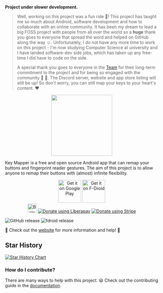 **Project under slower development.**
> Well, working on this project was a fun ride 🎢! This project has taught me so much about Android, software development and how to collaborate with an online community. It has been my dream to lead a big FOSS project with people from all over the world so a **huge** thank you goes to everyone that spread the word and helped on GitHub along the way ☺. Unfortunately, I do not have any more time to work on this project - I'm now studying Computer Science at university and I have landed software-dev side jobs, which has taken up any free-time I did have to code on the side.
>
> A special thank you goes to everyone in the [Team](https://docs.keymapper.club/#our-team) for their long-term
> commitment to the project and for being so engaged with the community 👏 🎉.
> The Discord server, website and app store listing will still be up! So don't worry, you can still map your keys to your heart's content. ❤

<p align="center">
  <img width="200" height="auto" src="https://github.com/sds100/KeyMapper/blob/master/app/src/main/ic_launcher-web.png">
  <br/>
  
Key Mapper is a free and open source Android app that can remap your buttons and fingerprint reader gestures. The aim of this project is to allow anyone to remap their buttons with (almost) infinite flexibility.
</b>
</p>

<p align="center">
<a href='https://play.google.com/store/apps/details?id=io.github.sds100.keymapper&pcampaignid=pcampaignidMKT-Other-global-all-co-prtnr-py-PartBadge-Mar2515-1'><img alt='Get it on Google Play' src='https://play.google.com/intl/en_us/badges/static/images/badges/en_badge_web_generic.png' height='75px'/></a>
<a href="https://f-droid.org/packages/io.github.sds100.keymapper/" rel="nofollow"><img alt="Get it on F-Droid" height="75" src="https://user-images.githubusercontent.com/53379023/142497343-0e635fc5-056b-46ff-8d8e-d607ed95527e.png" data-canonical-src="https://fdroid.gitlab.io/artwork/badge/get-it-on.png" style="max-width: 100%;"></a>
  </br>
<a href='https://ko-fi.com/M4M41032E' target='_blank'><img height='30' style='border:0px;height:30x;' src='https://cdn.ko-fi.com/cdn/kofi1.png?v=2' border='0' alt='Buy Me a Coffee at ko-fi.com' /></a>
<noscript><a href="https://liberapay.com/sds100/donate"><img alt="Donate using Liberapay" src="https://liberapay.com/assets/widgets/donate.svg"></a></noscript>
<noscript><a href="https://buy.stripe.com/00g16L9YEabldDWdQQ"><img alt="Donate using Stripe" src="https://img.shields.io/badge/Donate-Stripe-blueviolet?style=for-the-badge&logo=stripe"></a></noscript>
</p>

![GitHub release](https://img.shields.io/github/release/keymapperorg/KeyMapper.svg)
![fdroid release](https://img.shields.io/f-droid/v/io.github.sds100.keymapper.svg)

🎉 Check out the [website](https://docs.keymapper.club) for more information and help! 🎉

[//]: # (## Translations)

[//]: # ()
[//]: # (![cs translation]&#40;https://img.shields.io/badge/dynamic/json?color=blue&label=Czech&style=flat&logo=crowdin&query=%24.progress[?&#40;@.data.languageId==%27cs%27&#41;].data.translationProgress&url=https%3A%2F%2Fbadges.awesome-crowdin.com%2Fstats-13864667-360045.json&#41;)

[//]: # (![es-ES translation]&#40;https://img.shields.io/badge/dynamic/json?color=blue&label=Spanish&style=flat&logo=crowdin&query=%24.progress[?&#40;@.data.languageId==%27es-ES%27&#41;].data.translationProgress&url=https%3A%2F%2Fbadges.awesome-crowdin.com%2Fstats-13864667-360045.json&#41;)

[//]: # (![pl translation]&#40;https://img.shields.io/badge/dynamic/json?color=blue&label=Polish&style=flat&logo=crowdin&query=%24.progress[?&#40;@.data.languageId==%27pl%27&#41;].data.translationProgress&url=https%3A%2F%2Fbadges.awesome-crowdin.com%2Fstats-13864667-360045.json&#41;)

[//]: # (![ru translation]&#40;https://img.shields.io/badge/dynamic/json?color=blue&label=Russian&style=flat&logo=crowdin&query=%24.progress[?&#40;@.data.languageId==%27ru%27&#41;].data.translationProgress&url=https%3A%2F%2Fbadges.awesome-crowdin.com%2Fstats-13864667-360045.json&#41;)

[//]: # (![sk translation]&#40;https://img.shields.io/badge/dynamic/json?color=blue&label=Slovak&style=flat&logo=crowdin&query=%24.progress[?&#40;@.data.languageId==%27sk%27&#41;].data.translationProgress&url=https%3A%2F%2Fbadges.awesome-crowdin.com%2Fstats-13864667-360045.json&#41;)

[//]: # (![vi translation]&#40;https://img.shields.io/badge/dynamic/json?color=blue&label=Vietnamese&style=flat&logo=crowdin&query=%24.progress[?&#40;@.data.languageId==%27vi%27&#41;].data.translationProgress&url=https%3A%2F%2Fbadges.awesome-crowdin.com%2Fstats-13864667-360045.json&#41;)

[//]: # (![zh-CN translation]&#40;https://img.shields.io/badge/dynamic/json?color=blue&label=Chinese%20&#40;Simplified&#41;&style=flat&logo=crowdin&query=%24.progress[?&#40;@.data.languageId==%27zh-CN%27&#41;].data.translationProgress&url=https%3A%2F%2Fbadges.awesome-crowdin.com%2Fstats-13864667-360045.json&#41;)
## Star History

[![Star History Chart](https://api.star-history.com/svg?repos=keymapperorg/KeyMapper&type=Date)](https://star-history.com/#keymapperorg/KeyMapper&Date)

### How do I contribute?
There are many ways to help with this project. 😃
Check out the contributing guide in the [documentation](https://docs.keymapper.club).
